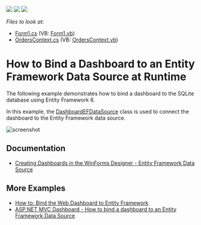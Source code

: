 <!-- default badges list -->
![](https://img.shields.io/endpoint?url=https://codecentral.devexpress.com/api/v1/VersionRange/128580869/19.1.2%2B)
[![](https://img.shields.io/badge/Open_in_DevExpress_Support_Center-FF7200?style=flat-square&logo=DevExpress&logoColor=white)](https://supportcenter.devexpress.com/ticket/details/T213415)
[![](https://img.shields.io/badge/📖_How_to_use_DevExpress_Examples-e9f6fc?style=flat-square)](https://docs.devexpress.com/GeneralInformation/403183)
<!-- default badges end -->
<!-- default file list -->
*Files to look at*:

* [Form1.cs](./CS/Dashboard_EntityFramework/Form1.cs) (VB: [Form1.vb](./VB/Dashboard_EntityFramework/Form1.vb))
* [OrdersContext.cs](./CS/Dashboard_EntityFramework/OrdersContext.cs) (VB: [OrdersContext.vb](./VB/Dashboard_EntityFramework/OrdersContext.vb))
<!-- default file list end -->
# How to Bind a Dashboard to an Entity Framework Data Source at Runtime

The following example demonstrates how to bind a dashboard to the SQLite database using Entity Framework 6.

In this example, the <a href="http://docs.devexpress.com/Dashboard/DevExpress.DashboardCommon.DashboardEFDataSource">DashboardEFDataSource</a> class is used to connect the dashboard to the Entity Framework data source.

![screenshot](images/screenshot.png)

## Documentation

* [Creating Dashboards in the WinForms Designer - Entity Framework Data Source](https://docs.devexpress.com/Dashboard/113909)

## More Examples

* [How to: Bind the Web Dashboard to Entity Framework](https://docs.devexpress.com/Dashboard/117074)
* [ASP.NET MVC Dashboard - How to bind a dashboard to an Entity Framework Data Source](https://github.com/DevExpress-Examples/aspnet-mvc-dashboard-how-to-bind-a-dashboard-to-an-entity-framework-data-source-t551381)
